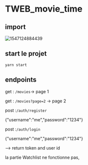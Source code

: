 # TWEB_movie_time



## import

![1547124884439](/home/joel/Switchdrive/HEIG/S-5/TWEB/movie_time/img/1547124884439.png)



## start le projet

`yarn start`



## endpoints



get : `/movies`-> page 1

get : `/movies?page=2` -> page 2

post :`/auth/register`

{"username":"me","password":"1234"}

post :`/auth/login`

{"username":"me","password":"1234"}

--> return token and user id



la partie Watchlist ne fonctionne pas, 